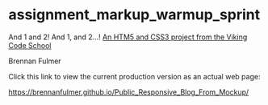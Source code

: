 assignment_markup_warmup_sprint
===============================

And 1 and 2!  And 1, and 2...!
[An HTM5 and CSS3 project from the Viking Code School](http://www.vikingcodeschool.com)

Brennan Fulmer

Click this link to view the current production version as an actual web page:

https://brennanfulmer.github.io/Public_Responsive_Blog_From_Mockup/
